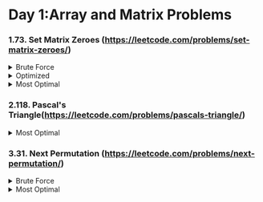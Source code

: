 # Day 1:Array and Matrix Problems

### 1.73. Set Matrix Zeroes (https://leetcode.com/problems/set-matrix-zeroes/)
<details><summary>Brute Force</summary>

##### TC: (N x M) x (N + M) (Traversel of the Array) x (Traversal of the row and col)
##### SC: O(1)
###### What are the ranges of the values at the matrix? (Assume all the values are on the positive side of 0)
###### 1. Traverse the matrix. Whenever gets 0 traverse for its entire row and column and place a value that can not be part of matrix (put -1 as we are told that all matrix values will be positive)
###### 2. Wherever there is -1 fill that up with 0
</details>

<details><summary>Optimized</summary>

##### TC: 2 x O(N x M) (Linear Traversel of the Array Twice)
##### SC: O(1)
###### 1.Take 2 dummy arrays (size of rows,size of col)
###### 2. Linearly traverse through array and set 0 in the 2 arrays.
###### 3. For every given index check index in col,row array and if any of it 0 make 0 in the matrix.
</details>
<details><summary>Most Optimal</summary>

##### TC: O(N x M + N x M) (Linear Traversel of the Array Twice)
##### SC: O(N) + O(M) (Two dummy row and col arrays)
###### 1. Take the dummy row,col in the matrix itself mat[0,0]
###### 2. col = True
###### 3. Iterate through matrix if you encounter 0 mark 0 in thae dummy row and col in the matrix.
##### 4. If the encountered 0 lies in the dummy col then make col = False
###### 5. Once done linear traversal traverse from back and check if any of the element in the dummy row or col is 0 make the current element 0.
###### 6. Once done linear traversal traverse from back and check if any of the element in the dummy row or col is 0 make the current element 0.
###### 7. Why did we traverse from back? It would have updated our dummy array as well if we would have started from front.
</details>

### 2.118. Pascal's Triangle(https://leetcode.com/problems/pascals-triangle/)
<details><summary>Most Optimal</summary>

##### TC: O(N) 
##### SC: O(1)
###### 1. Craete a List[List[int]] with all 1s. [[1], [1, 1], [1, 1, 1], [1, 1, 1, 1], [1, 1, 1, 1, 1]].
###### 2. Iterate over this List and add pascal[i][j] = pascal[i-1][j-1] + pascal[i-1][j]

</details>

### 3.31. Next Permutation (https://leetcode.com/problems/next-permutation/)
<details><summary>Brute Force</summary>

##### TC: (N! x N) N represents the number of elements present in the input array. Also for searching input arrays from all possible permutations will take N!. 
##### SC: O(1)

1. Find all possible permutations of elements present and store them.

2. Search input from all possible permutations.

3. Print the next permutation present right after it.
</details>


<details><summary>Most Optimal</summary>

##### TC: O(N) For the first iteration backward, the second interaction backward and reversal at the end takes O(N) for each, where N is the number of elements in the input array. This sums up to 3*O(N) which is approximately O(N).
##### SC: O(1)
 1. Linearly traverse array from backward such that ith index value of the array is less than (i+1)th index value. Store that index in a variable.
 2. If the index value received from step 1 is less than 0. This means the given input array is the largest
 lexicographical permutation. Hence, we will reverse the input array to get the minimum or starting permutation. Linearly traverse array from backward. Find an index that has a value greater than the previously found index. Store index another variable.
 3. Swap values present in indices found in the above two steps.
 4. Reverse array from index+1 where the index is found at step 1 till the end of the array.

</details>